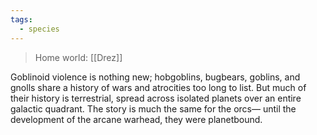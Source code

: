 ```yaml
---
tags:
  - species
---
```

>Home world: [[Drez]]

Goblinoid violence is nothing new; hobgoblins, bugbears, goblins, and gnolls share a history of wars and atrocities too long to list. But much of their history is terrestrial, spread across isolated planets over an entire galactic quadrant. The story is much the same for the orcs— until the development of the arcane warhead, they were planetbound.
